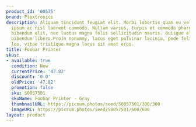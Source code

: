 ```yaml
---
product_id: '00575'
brand: Plextronics
description: Aliquam tincidunt feugiat elit. Morbi lobortis quam eu velit. Duis et
  ipsum ac nisl laoreet commodo. Nullam varius, turpis et commodo pharetra, est eros
  bibendum elit, nec luctus magna felis sollicitudin mauris. Quisque elit. In semper
  bibendum libero.Proin nonummy, lacus eget pulvinar lacinia, pede felis dignissim
  leo, vitae tristique magna lacus sit amet eros.
title: Foobar Printer
skus:
- available: true
  condition: New
  currentPrice: '47.82'
  discount: '0.0'
  oldPrice: '47.82'
  promotion: false
  sku: S0057501
  skuName: Foobar Printer - Gray
  thumbnailURL: https://picsum.photos/seed/S0057501/300/300
  imageURL: https://picsum.photos/seed/S0057501/600/600
layout: product
---
```

